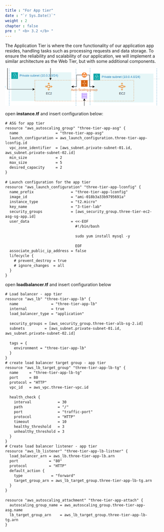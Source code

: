 ```yaml
---
title : "For App tier"
date : "`r Sys.Date()`"
weight : 2
chapter : false
pre : " <b> 3.2 </b> "
---
```



The Application Tier is where the core functionality of our application app resides, handling tasks such as processing requests and data storage. To ensure the reliability and scalability of our application, we will implement a similar architecture as the Web Tier, but with some additional components.

![App Tier](/images/3.configure/004-apptier.png)


open **instance.tf** and insert configuration below:

```
# ASG for app tier
resource "aws_autoscaling_group" "three-tier-app-asg" {
  name                 = "three-tier-app-asg"
  launch_configuration = aws_launch_configuration.three-tier-app-lconfig.id
  vpc_zone_identifier  = [aws_subnet.private-subnet-01.id, aws_subnet.private-subnet-02.id]
  min_size             = 2
  max_size             = 5
  desired_capacity     = 2
}

# Launch configuration for the app tier
resource "aws_launch_configuration" "three-tier-app-lconfig" {
  name_prefix                 = "three-tier-app-lconfig"
  image_id                    = "ami-018b3a33b9795691a"
  instance_type               = "t2.micro"
  key_name                    = "3-tier-lab"
  security_groups             = [aws_security_group.three-tier-ec2-asg-sg-app.id]
  user_data                   = <<-EOF
                                #!/bin/bash

                                sudo yum install mysql -y

                                EOF
  associate_public_ip_address = false
  lifecycle {
    # prevent_destroy = true
    # ignore_changes  = all
  }
}
```

open **loadbalancer.tf** and insert configuration below


```
# Load balancer - app tier
resource "aws_lb" "three-tier-app-lb" {
  name               = "three-tier-app-lb"
  internal           = true
  load_balancer_type = "application"

  security_groups = [aws_security_group.three-tier-alb-sg-2.id]
  subnets         = [aws_subnet.private-subnet-01.id, aws_subnet.private-subnet-02.id]

  tags = {
    environment = "three-tier-app-lb"
  }
}
# create load balancer target group - app tier
resource "aws_lb_target_group" "three-tier-app-lb-tg" {
  name     = "three-tier-app-lb-tg"
  port     = 80
  protocol = "HTTP"
  vpc_id   = aws_vpc.three-tier-vpc.id

  health_check {
    interval            = 30
    path                = "/"
    port                = "traffic-port"
    protocol            = "HTTP"
    timeout             = 10
    healthy_threshold   = 3
    unhealthy_threshold = 3
  }
}
# Create load balancer listener - app tier
resource "aws_lb_listener" "three-tier-app-lb-listner" {
  load_balancer_arn = aws_lb.three-tier-app-lb.arn
  port              = "80"
  protocol          = "HTTP"
  default_action {
    type             = "forward"
    target_group_arn = aws_lb_target_group.three-tier-app-lb-tg.arn
  }
}

resource "aws_autoscaling_attachment" "three-tier-app-attach" {
  autoscaling_group_name = aws_autoscaling_group.three-tier-app-asg.name
  lb_target_group_arn    = aws_lb_target_group.three-tier-app-lb-tg.arn
}

```
